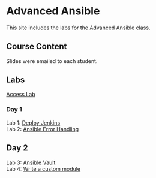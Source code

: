 # Advanced Ansible

This site includes the labs for the Advanced Ansible class.   


## Course Content   
Slides were emailed to each student. 

## Labs   
[Access Lab](labs/access_lab/)   

### Day 1      
Lab 1: [Deploy Jenkins](labs/jenkins-basics/)   
Lab 2: [Ansible Error Handling](labs/error-handling/)     

## Day 2   
Lab 3: [Ansible Vault](labs/ansible-vault/)   
Lab 4: [Write a custom module](labs/gh_module/)   
